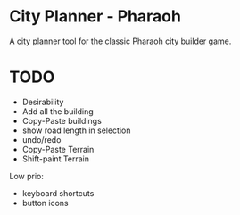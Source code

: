 # City Planner - Pharaoh

A city planner tool for the classic Pharaoh city builder game.

# TODO

- Desirability
- Add all the building
- Copy-Paste buildings
- show road length in selection
- undo/redo
- Copy-Paste Terrain
- Shift-paint Terrain

Low prio:

- keyboard shortcuts
- button icons
